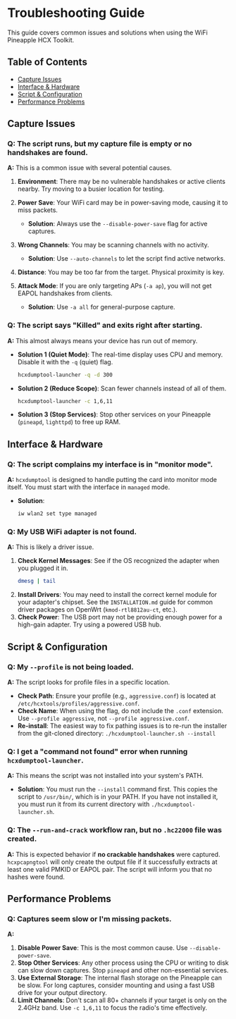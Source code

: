 # Troubleshooting Guide

This guide covers common issues and solutions when using the WiFi Pineapple HCX Toolkit.

## Table of Contents
- [Capture Issues](#capture-issues)
- [Interface & Hardware](#interface--hardware)
- [Script & Configuration](#script--configuration)
- [Performance Problems](#performance-problems)

## Capture Issues

### Q: The script runs, but my capture file is empty or no handshakes are found.
**A:** This is a common issue with several potential causes.

1.  **Environment**: There may be no vulnerable handshakes or active clients nearby. Try moving to a busier location for testing.

2.  **Power Save**: Your WiFi card may be in power-saving mode, causing it to miss packets.
    -   **Solution**: Always use the `--disable-power-save` flag for active captures.

3.  **Wrong Channels**: You may be scanning channels with no activity.
    -   **Solution**: Use `--auto-channels` to let the script find active networks.

4.  **Distance**: You may be too far from the target. Physical proximity is key.

5.  **Attack Mode**: If you are only targeting APs (`-a ap`), you will not get EAPOL handshakes from clients.
    -   **Solution**: Use `-a all` for general-purpose capture.

### Q: The script says "Killed" and exits right after starting.
**A:** This almost always means your device has run out of memory.

-   **Solution 1 (Quiet Mode)**: The real-time display uses CPU and memory. Disable it with the `-q` (quiet) flag.
    ```bash
    hcxdumptool-launcher -q -d 300
    ```

-   **Solution 2 (Reduce Scope)**: Scan fewer channels instead of all of them.
    ```bash
    hcxdumptool-launcher -c 1,6,11
    ```

-   **Solution 3 (Stop Services)**: Stop other services on your Pineapple (`pineapd`, `lighttpd`) to free up RAM.

## Interface & Hardware

### Q: The script complains my interface is in "monitor mode".
**A:** `hcxdumptool` is designed to handle putting the card into monitor mode itself. You must start with the interface in `managed` mode.
-   **Solution**:
    ```bash
    iw wlan2 set type managed
    ```

### Q: My USB WiFi adapter is not found.
**A:** This is likely a driver issue.

1.  **Check Kernel Messages**: See if the OS recognized the adapter when you plugged it in.
    ```bash
    dmesg | tail
    ```
2.  **Install Drivers**: You may need to install the correct kernel module for your adapter's chipset. See the `INSTALLATION.md` guide for common driver packages on OpenWrt (`kmod-rtl8812au-ct`, etc.).
3.  **Check Power**: The USB port may not be providing enough power for a high-gain adapter. Try using a powered USB hub.

## Script & Configuration

### Q: My `--profile` is not being loaded.
**A:** The script looks for profile files in a specific location.

-   **Check Path**: Ensure your profile (e.g., `aggressive.conf`) is located at `/etc/hcxtools/profiles/aggressive.conf`.
-   **Check Name**: When using the flag, do not include the `.conf` extension. Use `--profile aggressive`, not `--profile aggressive.conf`.
-   **Re-install**: The easiest way to fix pathing issues is to re-run the installer from the git-cloned directory: `./hcxdumptool-launcher.sh --install`

### Q: I get a "command not found" error when running `hcxdumptool-launcher`.
**A:** This means the script was not installed into your system's PATH.
-   **Solution**: You must run the `--install` command first. This copies the script to `/usr/bin/`, which is in your PATH. If you have not installed it, you must run it from its current directory with `./hcxdumptool-launcher.sh`.

### Q: The `--run-and-crack` workflow ran, but no `.hc22000` file was created.
**A:** This is expected behavior if **no crackable handshakes** were captured. `hcxpcapngtool` will only create the output file if it successfully extracts at least one valid PMKID or EAPOL pair. The script will inform you that no hashes were found.

## Performance Problems

### Q: Captures seem slow or I'm missing packets.
**A:**
1.  **Disable Power Save**: This is the most common cause. Use `--disable-power-save`.
2.  **Stop Other Services**: Any other process using the CPU or writing to disk can slow down captures. Stop `pineapd` and other non-essential services.
3.  **Use External Storage**: The internal flash storage on the Pineapple can be slow. For long captures, consider mounting and using a fast USB drive for your output directory.
4.  **Limit Channels**: Don't scan all 80+ channels if your target is only on the 2.4GHz band. Use `-c 1,6,11` to focus the radio's time effectively.
